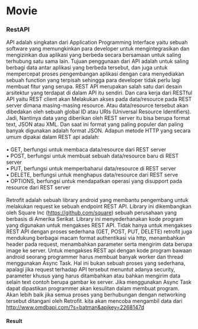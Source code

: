 # Movie
### RestAPI
API adalah singkatan dari Application Programming Interface yaitu sebuah software 
yang memungkinkan para developer untuk mengintegrasikan dan mengizinkan dua aplikasi yang 
berbeda secara bersamaan untuk saling terhubung satu sama lain.
Tujuan penggunaan dari API adalah untuk saling berbagi data antar aplikasi yang berbeda 
tersebut, dan juga untuk mempercepat proses pengembangan aplikasi dengan cara menyediakan 
sebuah function yang terpisah sehingga para developer tidak perlu lagi membuat fitur yang 
serupa.
REST API merupakan salah satu dari desain arsitektur yang terdapat di dalam API itu 
sendiri. Dan cara kerja dari RESTful API yaitu REST client akan Melakukan akses pada 
data/resource pada REST server dimana masing-masing resource. Atau data/resource tersebut 
akan dibedakan oleh sebuah global ID atau URIs (Universal Resource Identifiers).
Jadi, Nantinya data yang diberikan oleh REST server itu bisa berupa format text, JSON atau 
XML. Dan saat ini format yang paling populer dan paling banyak digunakan adalah format 
JSON.
Adapun metode HTTP yang secara umum dipakai dalam REST api adalah: <br>
<br>
•  GET, berfungsi untuk membaca data/resource dari REST server <br>
•  POST, berfungsi untuk membuat sebuah data/resource baru di REST server <br>
•  PUT, berfungsi untuk memperbaharui data/resource di REST server <br>
•  DELETE, berfungsi untuk menghapus data/resource dari REST serve <br>
•  OPTIONS, berfungsi untuk mendapatkan operasi yang disupport pada resource dari 
REST server <br>
<br>
Retrofit adalah sebuah library android yang membantu pengembang untuk melakukan 
request ke sebuah endpoint REST API. Library ini dikembangkan oleh Square Inc 
(https://github.com/square) sebuah perusahaan yang berbasis di Amerika Serikat. Library ini 
menyederhanakan kode program yang digunakan untuk mengakses REST API. Tidak hanya untuk 
mengakses REST API dengan proses sederhana (GET, POST, PUT, DELETE) retrofit juga 
mendukung berbagai macam format authentikasi via http, menambahkan header pada request, 
menambahkan parameter serta mengirim data berupa image ke server.
Untuk mengakses REST api dengan kode program bawaan android seorang programmer 
harus membuat banyak worker dan thread menggunakan Async Task. Hal ini bukan sebuah proses 
yang sederhana, apalagi jika request terhadap API tersebut menuntut adanya security, parameter 
khusus yang harus ditambahkan atau bahkan mengirim data selain text contoh berupa gambar ke 
server. Jika menggunakan Async Task dapat dipastikan programmer akan kesulitan dalam 
membuat program. Akan lebih baik jika semua proses yang berhubungan dengan networking 
tersebut ditangani oleh Retrofit. kita akan mencoba mengambil data dari
http://www.omdbapi.com/?s=batman&apikey=2268147d

#### Result
